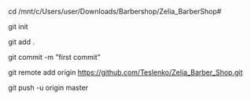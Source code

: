 cd /mnt/c/Users/user/Downloads/Barbershop/Zelia_BarberShop#

git init

git add .

git commit -m "first commit"

git remote add origin https://github.com/Teslenko/Zelia_Barber_Shop.git

git push -u origin master
